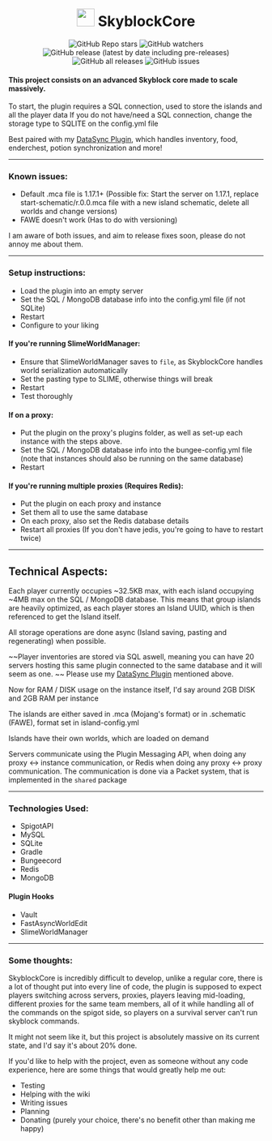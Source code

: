 <h1 align="center"><img height="35" src="https://emoji.gg/assets/emoji/7333-parrotdance.gif"> SkyblockCore</h1>
<div align="center">

![GitHub Repo stars](https://img.shields.io/github/stars/IllusionTheDev/SkyblockCore?style=for-the-badge) 
![GitHub watchers](https://img.shields.io/github/watchers/IllusionTheDev/SkyblockCore?style=for-the-badge) 
![GitHub release (latest by date including pre-releases)](https://img.shields.io/github/v/release/IllusionTheDev/SkyblockCore?include_prereleases&style=for-the-badge) 
![GitHub all releases](https://img.shields.io/github/downloads/IllusionTheDev/SkyblockCore/total?style=for-the-badge) 
![GitHub issues](https://img.shields.io/github/issues/IllusionTheDev/SkyblockCore?style=for-the-badge)

</div>

#### This project consists on an advanced Skyblock core made to scale massively.

To start, the plugin requires a SQL connection, used to store the islands and all the player data If you do not have/need a SQL connection, change the storage type to SQLITE on the config.yml file

Best paired with my [DataSync Plugin](https://github.com/IllusionTheDev/DataSync), which handles inventory, food, enderchest, potion synchronization and more!

------------

### Known issues:
- Default .mca file is 1.17.1+ (Possible fix: Start the server on 1.17.1, replace start-schematic/r.0.0.mca file with a new island schematic, delete all worlds and change versions)
- FAWE doesn't work (Has to do with versioning)

I am aware of both issues, and aim to release fixes soon, please do not annoy me about them.

------------

### Setup instructions:
- Load the plugin into an empty server
- Set the SQL / MongoDB database info into the config.yml file (if not SQLite)
- Restart
- Configure to your liking

#### If you're running SlimeWorldManager:
- Ensure that SlimeWorldManager saves to `file`, as SkyblockCore handles world serialization automatically
- Set the pasting type to SLIME, otherwise things will break
- Restart
- Test thoroughly

#### If on a proxy:
- Put the plugin on the proxy's plugins folder, as well as set-up each instance with the steps above.
- Set the SQL / MongoDB database info into the bungee-config.yml file (note that instances should also be running on the same database)
- Restart

#### If you're running multiple proxies (Requires Redis):
- Put the plugin on each proxy and instance
- Set them all to use the same database
- On each proxy, also set the Redis database details
- Restart all proxies (If you don't have jedis, you're going to have to restart twice)

------------

## Technical Aspects:

Each player currently occupies ~32.5KB max, with each island occupying ~4MB max on the SQL / MongoDB database. This means that group islands are heavily optimized, as each player stores an Island UUID, which is then referenced to get the Island itself.

All storage operations are done async (Island saving, pasting and regenerating) when possible.

~~Player inventories are stored via SQL aswell, meaning you can have 20 servers hosting this same plugin connected to the same database and it will seem as one.
~~ Please use my [DataSync Plugin](https://github.com/IllusionTheDev/DataSync) mentioned above. 

Now for RAM / DISK usage on the instance itself, I'd say around 2GB DISK and 2GB RAM per instance

The islands are either saved in .mca (Mojang's format) or in .schematic (FAWE), format set in island-config.yml

Islands have their own worlds, which are loaded on demand

Servers communicate using the Plugin Messaging API, when doing any proxy <-> instance communication, or Redis when doing any proxy <-> proxy communication. The communication is done via a Packet system, that is implemented in the `shared` package


------------

### Technologies Used:
- SpigotAPI
- MySQL
- SQLite
- Gradle
- Bungeecord
- Redis
- MongoDB

#### Plugin Hooks
- Vault
- FastAsyncWorldEdit
- SlimeWorldManager


------------

### Some thoughts:
SkyblockCore is incredibly difficult to develop, unlike a regular core, there is a lot of thought put into every line of code, the plugin is supposed to expect players switching across servers, proxies, players leaving mid-loading, different proxies for the same team members, all of it while handling all of the commands on the spigot side, so players on a survival server can't run skyblock commands.

It might not seem like it, but this project is absolutely massive on its current state, and I'd say it's about 20% done.

If you'd like to help with the project, even as someone without any code experience, here are some things that would greatly help me out:

- Testing
- Helping with the wiki
- Writing issues
- Planning
- Donating (purely your choice, there's no benefit other than making me happy)

